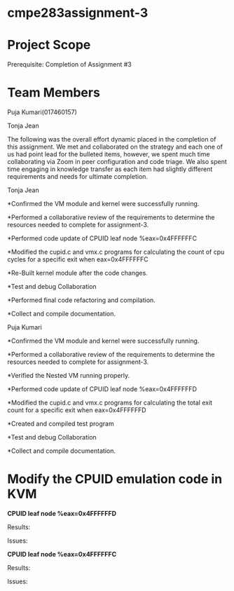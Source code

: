 # cmpe283assignment-3

# Project Scope

Prerequisite:  Completion of Assignment #3

# Team Members
Puja Kumari(017460157)

Tonja Jean

The following was the overall effort dynamic placed in the completion of this assignment. We met and collaborated on the strategy and each one of us had point lead for the bulleted items, however, we spent much time collaborating via Zoom in peer configuration and code triage. We also spent time engaging in knowledge transfer as each item had slightly different requirements and needs for ultimate completion.

Tonja Jean

*Confirmed the VM module and kernel were successfully running. 

*Performed a collaborative review of the requirements to determine the resources needed to complete for assignment-3. 

*Performed code update of CPUID leaf node %eax=0x4FFFFFFC 

*Modified the cupid.c and vmx.c programs for calculating the  count of cpu cycles for a specific exit when eax=0x4FFFFFFC

*Re-Built kernel module after the code changes. 

*Test and debug Collaboration 

*Performed final code refactoring and compilation. 

*Collect and compile documentation.

Puja Kumari

*Confirmed the VM module and kernel were successfully running.

*Performed a collaborative review of the requirements to determine the resources needed to complete for assignment-3.

*Verified the Nested VM running properly.

*Performed code update of CPUID leaf node %eax=0x4FFFFFFD

*Modified the cupid.c and vmx.c programs for calculating the  total exit count for a specific exit when eax=0x4FFFFFFD

*Created and compiled test program

*Test and debug Collaboration

*Collect and compile documentation.





# Modify the CPUID emulation code in KVM



**CPUID leaf node %eax=0x4FFFFFFD**

Results:

Issues:

**CPUID leaf node %eax=0x4FFFFFFC**

Results:

Issues:


